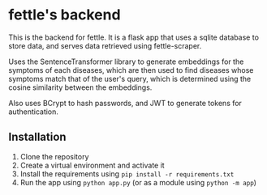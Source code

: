 # fettle's backend

This is the backend for fettle. It is a flask app that uses a sqlite database to store data, and serves data retrieved using fettle-scraper.

Uses the SentenceTransformer library to generate embeddings for the symptoms of each diseases, which are then used to find diseases whose symptoms match that of the user's query, which is determined using the cosine similarity between the embeddings.

Also uses BCrypt to hash passwords, and JWT to generate tokens for authentication.

## Installation

1. Clone the repository
2. Create a virtual environment and activate it
3. Install the requirements using `pip install -r requirements.txt`
4. Run the app using `python app.py` (or as a module using `python -m app`)
